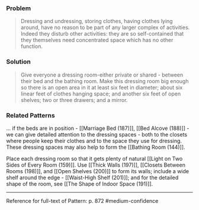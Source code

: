 ### Problem
> Dressing and undressing, storing clothes, having clothes lying around, have no reason to be part of any larger complex of activities. Indeed they disturb other activities: they are so self-contained that they themselves need concentrated space which has no other function.

### Solution
> Give everyone a dressing room-either private or shared - between their bed and the bathing room. Make this dressing room big enough so there is an open area in it at least six feet in diameter; about six linear feet of clothes hanging space; and another six feet of open shelves; two or three drawers; and a mirror.

### Related Patterns
... if the beds are in position - [[Marriage Bed (187)]], [[Bed Alcove (188)]] - we can give detailed attention to the dressing spaces - both to the closets where people keep their clothes and to the space they use for dressing. These dressing spaces may also help to form the [[Bathing Room (144)]].

Place each dressing room so that it gets plenty of natural [[Light on Two Sides of Every Room (159)]]. Use [[Thick Walls (197)]], [[Closets Between Rooms (198)]], and [[Open Shelves (200)]] to form its walls; include a wide shelf around the edge - [[Waist-High Shelf (201)]]; and for the detailed shape of the room, see [[The Shape of Indoor Space (191)]].

---
Reference for full-text of Pattern: p. 872 #medium-confidence 